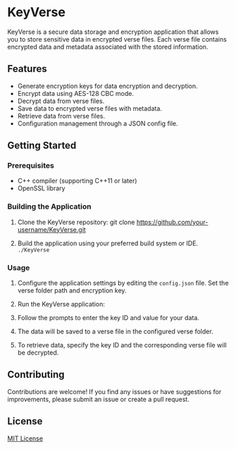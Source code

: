 # KeyVerse

KeyVerse is a secure data storage and encryption application that allows you to store sensitive data in encrypted verse files. Each verse file contains encrypted data and metadata associated with the stored information.

## Features

- Generate encryption keys for data encryption and decryption.
- Encrypt data using AES-128 CBC mode.
- Decrypt data from verse files.
- Save data to encrypted verse files with metadata.
- Retrieve data from verse files.
- Configuration management through a JSON config file.

## Getting Started

### Prerequisites

- C++ compiler (supporting C++11 or later)
- OpenSSL library

### Building the Application

1. Clone the KeyVerse repository: git clone https://github.com/your-username/KeyVerse.git 

2. Build the application using your preferred build system or IDE. `./KeyVerse`


### Usage

1. Configure the application settings by editing the `config.json` file. Set the verse folder path and encryption key.

2. Run the KeyVerse application:

3. Follow the prompts to enter the key ID and value for your data.

4. The data will be saved to a verse file in the configured verse folder.

5. To retrieve data, specify the key ID and the corresponding verse file will be decrypted.

## Contributing

Contributions are welcome! If you find any issues or have suggestions for improvements, please submit an issue or create a pull request.

## License

[MIT License](LICENSE)


